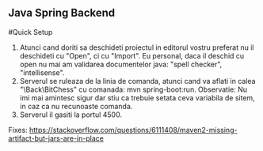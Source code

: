 ## Java Spring Backend

#Quick Setup
1. Atunci cand doriti sa deschideti proiectul in editorul vostru preferat nu il deschideti cu "Open", ci cu "Import". Eu personal, daca il deschid cu open nu mai am validarea documentelor java: "spell checker", "intellisense".
2. Serverul se ruleaza de la linia de comanda, atunci cand va aflati in calea "\Back\BitChess" cu comanada:
	mvn spring-boot:run.
	Observatie: Nu imi mai amintesc sigur dar stiu ca trebuie setata ceva variabila de sitem, in caz ca nu recunoaste comanda.
3. Serverul il gasiti la portul 4500.

Fixes:
	https://stackoverflow.com/questions/6111408/maven2-missing-artifact-but-jars-are-in-place